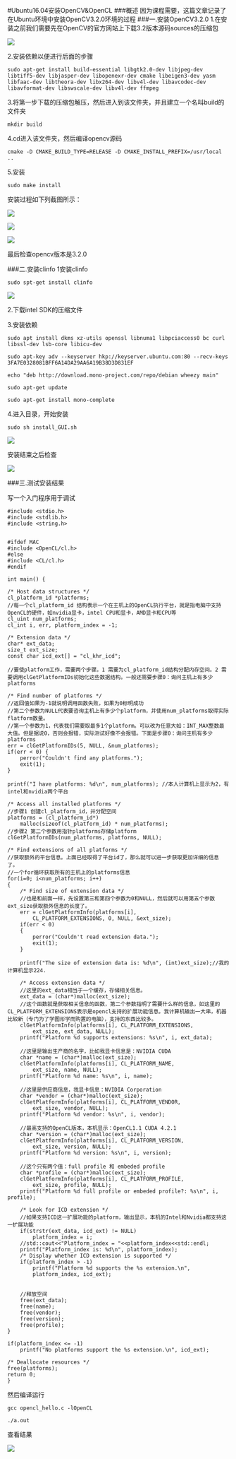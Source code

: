 #Ubuntu16.04安装OpenCV&OpenCL
###概述
因为课程需要，这篇文章记录了在Ubuntu环境中安装OpenCV3.2.0环境的过程
###一.安装OpenCV3.2.0
1.在安装之前我们需要先在OpenCV的官方网站上下载3.2版本源码sources的压缩包

![](https://github.com/Valesail1/ES2016_14353414/blob/master/opencv1.png)

2.安装依赖以便进行后面的步骤
    
    sudo apt-get install build-essential libgtk2.0-dev libjpeg-dev libtiff5-dev libjasper-dev libopenexr-dev cmake libeigen3-dev yasm libfaac-dev libtheora-dev libx264-dev libv4l-dev libavcodec-dev libavformat-dev libswscale-dev libv4l-dev ffmpeg

3.将第一步下载的压缩包解压，然后进入到该文件夹，并且建立一个名叫build的文件夹

    mkdir build

4.cd进入该文件夹，然后编译opencv源码

    cmake -D CMAKE_BUILD_TYPE=RELEASE -D CMAKE_INSTALL_PREFIX=/usr/local ..

5.安装

    sudo make install

安装过程如下列截图所示：

![](https://github.com/Valesail1/ES2016_14353414/blob/master/opencv2.png)

![](https://github.com/Valesail1/ES2016_14353414/blob/master/opencv3.png)

![](https://github.com/Valesail1/ES2016_14353414/blob/master/opencv4.png)

最后检查opencv版本是3.2.0

###二.安装clinfo
1安装clinfo

    sudo spt-get install clinfo

![](https://github.com/Valesail1/ES2016_14353414/blob/master/opencv5.png)

2.下载intel SDK的压缩文件

3.安装依赖

    sudo apt install dkms xz-utils openssl libnuma1 libpciaccess0 bc curl libssl-dev lsb-core libicu-dev

    sudo apt-key adv --keyserver hkp://keyserver.ubuntu.com:80 --recv-keys 3FA7E0328081BFF6A14DA29AA6A19B38D3D831EF

    echo "deb http://download.mono-project.com/repo/debian wheezy main" 

    sudo apt-get update

    sudo apt-get install mono-complete

4.进入目录，开始安装

    sudo sh install_GUI.sh

![](https://github.com/Valesail1/ES2016_14353414/blob/master/opencv7.png)

安装结束之后检查

![](https://github.com/Valesail1/ES2016_14353414/blob/master/opencv8.png)

###三.测试安装结果

写一个入门程序用于调试

    #include <stdio.h>  
	#include <stdlib.h>  
	#include <string.h>  
	
	
	#ifdef MAC  
	#include <OpenCL/cl.h>  
	#else  
	#include <CL/cl.h>  
	#endif  
	
	int main() {  

    /* Host data structures */  
    cl_platform_id *platforms;  
    //每一个cl_platform_id 结构表示一个在主机上的OpenCL执行平台，就是指电脑中支持OpenCL的硬件，如nvidia显卡，intel CPU和显卡，AMD显卡和CPU等  
    cl_uint num_platforms;  
    cl_int i, err, platform_index = -1;  

    /* Extension data */  
    char* ext_data;                           
    size_t ext_size;     
    const char icd_ext[] = "cl_khr_icd";  

    //要使platform工作，需要两个步骤。1 需要为cl_platform_id结构分配内存空间。2 需要调用clGetPlatformIDs初始化这些数据结构。一般还需要步骤0：询问主机上有多少platforms  

    /* Find number of platforms */  
    //返回值如果为-1就说明调用函数失败，如果为0标明成功  
    //第二个参数为NULL代表要咨询主机上有多少个platform，并使用num_platforms取得实际flatform数量。  
    //第一个参数为1，代表我们需要取最多1个platform。可以改为任意大如：INT_MAX整数最大值。但是据说0，否则会报错，实际测试好像不会报错。下面是步骤0：询问主机有多少platforms  
    err = clGetPlatformIDs(5, NULL, &num_platforms);          
    if(err < 0) {          
        perror("Couldn't find any platforms.");           
        exit(1);                              
    }                                     

    printf("I have platforms: %d\n", num_platforms); //本人计算机上显示为2，有intel和nvidia两个平台  

    /* Access all installed platforms */  
    //步骤1 创建cl_platform_id，并分配空间  
    platforms = (cl_platform_id*)                     
        malloc(sizeof(cl_platform_id) * num_platforms);   
    //步骤2 第二个参数用指针platforms存储platform  
    clGetPlatformIDs(num_platforms, platforms, NULL);         

    /* Find extensions of all platforms */  
    //获取额外的平台信息。上面已经取得了平台id了，那么就可以进一步获取更加详细的信息了。  
    //一个for循环获取所有的主机上的platforms信息  
    for(i=0; i<num_platforms; i++)   
    {  
        /* Find size of extension data */  
        //也是和前面一样，先设置第三和第四个参数为0和NULL，然后就可以用第五个参数ext_size获取额外信息的长度了。  
        err = clGetPlatformInfo(platforms[i],             
            CL_PLATFORM_EXTENSIONS, 0, NULL, &ext_size);      
        if(err < 0)   
        {  
            perror("Couldn't read extension data.");              
            exit(1);  
        }     

        printf("The size of extension data is: %d\n", (int)ext_size);//我的计算机显示224.  

        /* Access extension data */    
        //这里的ext_data相当于一个缓存，存储相关信息。  
        ext_data = (char*)malloc(ext_size);   
        //这个函数就是获取相关信息的函数，第二个参数指明了需要什么样的信息，如这里的CL_PLATFORM_EXTENSIONS表示是opencl支持的扩展功能信息。我计算机输出一大串，机器比较新（专门为了学图形学而购置的电脑），支持的东西比较多。  
        clGetPlatformInfo(platforms[i], CL_PLATFORM_EXTENSIONS,       
            ext_size, ext_data, NULL);                
        printf("Platform %d supports extensions: %s\n", i, ext_data);  

        //这里是输出生产商的名字，比如我显卡信息是：NVIDIA CUDA  
        char *name = (char*)malloc(ext_size);  
        clGetPlatformInfo(platforms[i], CL_PLATFORM_NAME,     
            ext_size, name, NULL);                
        printf("Platform %d name: %s\n", i, name);  

        //这里是供应商信息，我显卡信息：NVIDIA Corporation  
        char *vendor = (char*)malloc(ext_size);  
        clGetPlatformInfo(platforms[i], CL_PLATFORM_VENDOR,       
            ext_size, vendor, NULL);                  
        printf("Platform %d vendor: %s\n", i, vendor);  

        //最高支持的OpenCL版本，本机显示：OpenCL1.1 CUDA 4.2.1  
        char *version = (char*)malloc(ext_size);  
        clGetPlatformInfo(platforms[i], CL_PLATFORM_VERSION,      
            ext_size, version, NULL);                 
        printf("Platform %d version: %s\n", i, version);  

        //这个只有两个值：full profile 和 embeded profile  
        char *profile = (char*)malloc(ext_size);  
        clGetPlatformInfo(platforms[i], CL_PLATFORM_PROFILE,      
            ext_size, profile, NULL);                 
        printf("Platform %d full profile or embeded profile?: %s\n", i, profile);  

        /* Look for ICD extension */     
        //如果支持ICD这一扩展功能的platform，输出显示，本机的Intel和Nvidia都支持这一扩展功能  
        if(strstr(ext_data, icd_ext) != NULL)   
            platform_index = i;  
        //std::cout<<"Platform_index = "<<platform_index<<std::endl;  
        printf("Platform_index is: %d\n", platform_index);  
        /* Display whether ICD extension is supported */  
        if(platform_index > -1)  
            printf("Platform %d supports the %s extension.\n",   
            platform_index, icd_ext);  


        //释放空间  
        free(ext_data);  
        free(name);  
        free(vendor);  
        free(version);  
        free(profile);  
    }  

    if(platform_index <= -1)  
        printf("No platforms support the %s extension.\n", icd_ext);  

    /* Deallocate resources */  
    free(platforms);  
    return 0;  
	}

然后编译运行

	gcc opencl_hello.c -lOpenCL 
	
	./a.out  

查看结果

![](https://github.com/Valesail1/ES2016_14353414/blob/master/opencv10.png) 